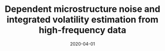 ---
title: "Dependent microstructure noise and integrated volatility estimation from high-frequency data"
collection: publications
category: published
permalink: /publication/2020-04-01-dependent-microstructure-noise
excerpt: 'Studies the impact of dependent microstructure noise on volatility estimation and proposes new estimators.'
date: 2020-04-01  # use actual publication date if known; otherwise pick first day of month
venue: 'Journal of Econometrics'
paperurl: 'https://www.sciencedirect.com/science/article/pii/S0304407619302010'  # replace with actual link
bibtexurl: 'https://example.com/bibtex/li2020dependent.bib'  # optional
citation: 'Li, Z. M., Laeven, R. J. A., & Vellekoop, M. H. (2020). "Dependent microstructure noise and integrated volatility estimation from high-frequency data." <i>Journal of Econometrics</i>, 215(2), 536–558.'
---